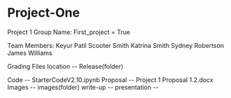 # Project-One
Project 1 
Group Name: 
First_project = True


Team Members: 
Keyur Patil
Scooter Smith
Katrina Smith
Sydney Robertson
James Williams


Grading Files location -- Release(folder)

Code -- StarterCodeV2.10.ipynb
Proposal -- Project 1 Proposal 1.2.docx
Images -- images(folder)
write-up --
presentation --

